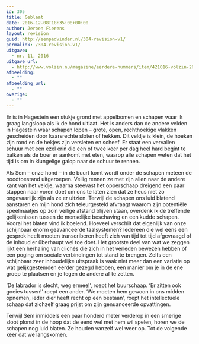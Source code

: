 ```yaml
---
id: 305
title: Geblaat
date: 2016-12-08T18:35:08+00:00
author: Jeroen Fierens
layout: revision
guid: http://eenpadvinder.nl/304-revision-v1/
permalink: /304-revision-v1/
uitgave:
  - nr. 11, 2016
uitgave_url:
  - http://www.volzin.nu/magazine/eerdere-nummers/item/421016-volzin-2016-nummer-10
afbeelding:
  - ""
afbeelding_url:
  - ""
overige:
  - ""
---
```

Er is in Hagestein een stukje grond met appelbomen en schapen waar ik graag langsloop als ik de hond uitlaat. Het is anders dan de andere velden in Hagestein waar schapen lopen – grote, open, rechthoekige vlakken gescheiden door kaarsrechte sloten of hekken. Dit veldje is klein, de hoeken zijn rond en de hekjes zijn versleten en scheef. Er staat een vervallen schuur met een ezel erin die een of twee keer per dag heel hard begint te balken als de boer er aankomt met eten, waarop alle schapen weten dat het tijd is om in klungelige galop naar de schuur te rennen.

Als Sem – onze hond – in de buurt komt wordt onder de schapen meteen de noodtoestand uitgeroepen. Veilig rennen ze met zijn allen naar de andere kant van het veldje, waarna steevast het opperschaap dreigend een paar stappen naar voren doet om ons te laten zien dat ze heus niet zo ongevaarlijk zijn als ze er uitzien. Terwijl de schapen ons luid blatend aanstaren en mijn hond zich teleurgesteld afvraagt waarom zijn potentiële speelmaatjes op zo’n veilige afstand blijven staan, overdenk ik de treffende gelijkenissen tussen de menselijke beschaving en een kudde schapen. Vooral het blaten vind ik boeiend. Hoeveel verschilt dat eigenlijk van onze schijnbaar enorm geavanceerde taalsystemen? Iedereen die wel eens een gesprek heeft moeten transcriberen heeft zich van tijd tot tijd afgevraagd of de inhoud er überhaupt wel toe doet. Het grootste deel van wat we zeggen lijkt een herhaling van clichés die zich in het verleden bewezen hebben of een poging om sociale verbindingen tot stand te brengen. Zelfs een schijnbaar zeer inhoudelijke uitspraak is vaak niet meer dan een variatie op wat gelijkgestemden eerder gezegd hebben, een manier om je in de ene groep te plaatsen en je tegen de andere af te zetten.

‘De labrador is slecht, weg ermee!’, roept het buurschaap. ‘Er zitten ook goeies tussen!’ roept een ander. ‘We moeten hem gewoon in ons midden opnemen, ieder dier heeft recht op een bestaan’, roept het intellectuele schaap dat zichzelf graag prijst om zijn genuanceerde opvattingen.

Terwijl Sem inmiddels een paar honderd meter verderop in een smerige sloot plonst in de hoop dat de eend wel met hem wil spelen, horen we de schapen nog luid blaten. Ze houden vanzelf wel weer op. Tot de volgende keer dat we langskomen.